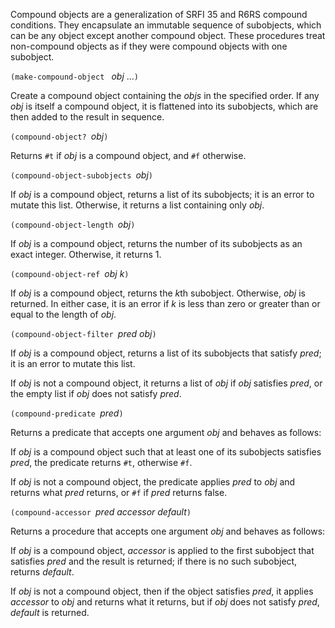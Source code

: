 Compound objects are a generalization of SRFI 35 and R6RS compound conditions.
They encapsulate an immutable sequence of subobjects, which can be
any object except another compound object.  These procedures treat
non-compound objects as if they were compound objects with one subobject.

`(make-compound-object ` *obj* ...`)`

Create a compound object containing the *objs* in the specified order.
If any *obj* is itself a compound object, it is flattened into its subobjects,
which are then added to the result in sequence.

`(compound-object? `*obj*`)`

Returns `#t` if *obj* is a compound object, and `#f` otherwise.

`(compound-object-subobjects `*obj*`)`

If *obj* is a compound object, returns a list of its subobjects; it is an error to
mutate this list.  Otherwise, it returns a list containing only *obj*.

`(compound-object-length `*obj*`)`

If *obj* is a compound object, returns the number of its subobjects as an exact
integer.  Otherwise, it returns 1.

`(compound-object-ref `*obj k*`)`

If *obj* is a compound object, returns the *k*th subobject.  Otherwise,
*obj* is returned.  In either case, it is an error if *k* is less than
zero or greater than or equal to the length of *obj*.

`(compound-object-filter `*pred obj*`)`

If *obj* is a compound object, returns a list of its subobjects that satisfy
*pred*; it is an error to mutate this list.

If *obj* is not a compound object, it returns a list of *obj* if *obj* satisfies *pred*,
or the empty list if *obj* does not satisfy *pred*.

`(compound-predicate `*pred*`)`

Returns a predicate that accepts one argument *obj* and behaves as follows:

If *obj* is a compound
object such that at least one of its subobjects satisfies *pred*, the predicate
returns `#t`, otherwise `#f`.

If *obj* is not a compound object, the predicate applies *pred* to *obj* and
returns what *pred* returns, or `#f` if *pred* returns false.

`(compound-accessor `*pred accessor default*`)`

Returns a procedure that accepts one argument *obj* and behaves as follows:

If *obj* is a compound object, *accessor* is applied to
the first subobject that satisfies *pred* and the result is returned;
if there is no such subobject,
returns *default*.

If *obj* is not a compound object, then if the object satisfies *pred*,
it applies *accessor* to *obj* and returns what it returns,
but if *obj* does not satisfy *pred*, *default* is returned.
